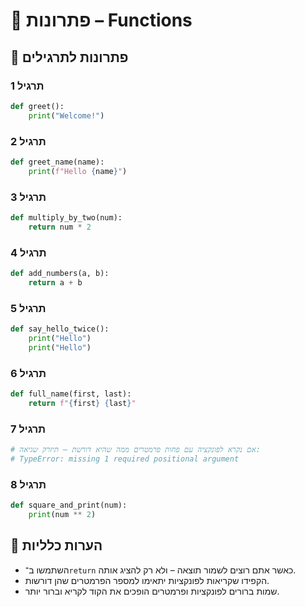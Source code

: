 # 📘 פתרונות – Functions

## 🧪 פתרונות לתרגילים

### תרגיל 1
```python
def greet():
    print("Welcome!")
```

### תרגיל 2
```python
def greet_name(name):
    print(f"Hello {name}")
```

### תרגיל 3
```python
def multiply_by_two(num):
    return num * 2
```

### תרגיל 4
```python
def add_numbers(a, b):
    return a + b
```

### תרגיל 5
```python
def say_hello_twice():
    print("Hello")
    print("Hello")
```

### תרגיל 6
```python
def full_name(first, last):
    return f"{first} {last}"
```

### תרגיל 7
```python
# אם נקרא לפונקציה עם פחות פרמטרים ממה שהיא דורשת – תיזרק שגיאה:
# TypeError: missing 1 required positional argument
```

### תרגיל 8
```python
def square_and_print(num):
    print(num ** 2)
```

## 💬 הערות כלליות

* השתמשו ב־`return` כאשר אתם רוצים לשמור תוצאה – ולא רק להציג אותה.
* הקפידו שקריאות לפונקציות יתאימו למספר הפרמטרים שהן דורשות.
* שמות ברורים לפונקציות ופרמטרים הופכים את הקוד לקריא וברור יותר.
